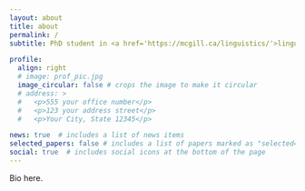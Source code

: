 ```yaml
---
layout: about
title: about
permalink: /
subtitle: PhD student in <a href='https://mcgill.ca/linguistics/'>linguistics at McGill University</a> and <a href='https://mila.quebec/'>Mila - Quebec AI Institute</a>

profile:
  align: right
  # image: prof_pic.jpg
  image_circular: false # crops the image to make it circular
  # address: >
  #   <p>555 your office number</p>
  #   <p>123 your address street</p>
  #   <p>Your City, State 12345</p>

news: true  # includes a list of news items
selected_papers: false # includes a list of papers marked as "selected={true}"
social: true  # includes social icons at the bottom of the page
---
```


Bio here.
